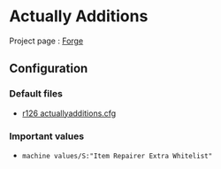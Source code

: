 <!-- TITLE: Actually Additions -->

# Actually Additions
Project page : [Forge](https://minecraft.curseforge.com/projects/actually-additions)

## Configuration
### Default files
* [r126 actuallyadditions.cfg](https://gist.githubusercontent.com/Leosky/9e9f0e3c752f3e886f5789b138489ba3/raw/ec165a242f314d8184481bcafd64c1e949734db3/actuallyadditions.cfg)

### Important values
* ```machine values/S:"Item Repairer Extra Whitelist"```